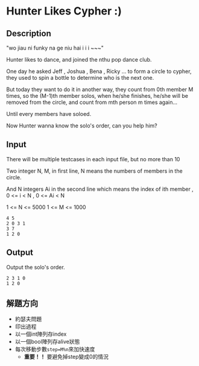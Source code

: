 # Hunter Likes Cypher :)   

## Description
"wo jiau ni funky na ge niu hai i i i ~~~"

Hunter likes to dance, and joined the nthu pop dance club.

One day he asked Jeff , Joshua , Bena , Ricky ... to form a circle to cypher, they used to spin a bottle to determine who is the next one.

But today they want to do it in another way, they count from 0th member M times, so the (M-1)th member solos, when he/she finishes, he/she will be removed from the circle, and count from mth person m times again...

Until every members have soloed.

Now Hunter wanna know the solo's order, can you help him?

## Input
There will be multiple testcases in each input file, but no more than 10

Two integer N, M, in first line, N means the numbers of members in the circle.

And N integers Ai in the second line which means the index of ith member , 0 <= i < N , 0 <= Ai < N

1 <= N <= 5000
1 <= M <= 1000
```
4 5
2 0 3 1
3 7
1 2 0
```

## Output
Output the solo's order.
```
2 3 1 0
1 2 0
```

## 解題方向
+ 約瑟夫問題
+ 印出過程
+ 以一個int陣列存index
+ 以一個bool陣列存alive狀態
+ 每次移動步數`step=M%n`來加快速度
    + **重要！！** 要避免掉step變成0的情況
